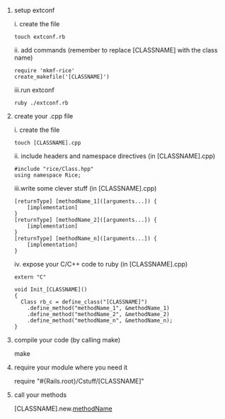 1.  setup extconf

	i.	create the file
		
		touch extconf.rb
	
	ii. add commands (remember to replace [CLASSNAME] with the class name)

		require 'mkmf-rice' 
		create_makefile('[CLASSNAME]')

	iii.run extconf

		ruby ./extconf.rb

2.	create your .cpp file

	i.	create the file

		touch [CLASSNAME].cpp

	ii. include headers and namespace directives (in [CLASSNAME].cpp)

		#include "rice/Class.hpp"
		using namespace Rice;

	iii.write some clever stuff (in [CLASSNAME].cpp)
		
		[returnType] [methodName_1]([arguments...]) {
			[implementation]
		}
		[returnType] [methodName_2]([arguments...]) {
			[implementation]
		}
		[returnType] [methodName_n]([arguments...]) {
			[implementation]
		}

	iv. expose your C/C++ code to ruby (in [CLASSNAME].cpp)

		extern "C"

		void Init_[CLASSNAME]()
		{
		  Class rb_c = define_class("[CLASSNAME]")
		    .define_method("methodName_1", &methodName_1)
		    .define_method("methodName_2", &methodName_2)
		    .define_method("methodName_n", &methodName_n);
		}

3.	compile your code (by calling make)
	
	make

4.	require your module where you need it
	
	require "#{Rails.root}/Cstuff/[CLASSNAME]"

5.	call your methods
	
	[CLASSNAME].new.[methodName]([arguments...])
